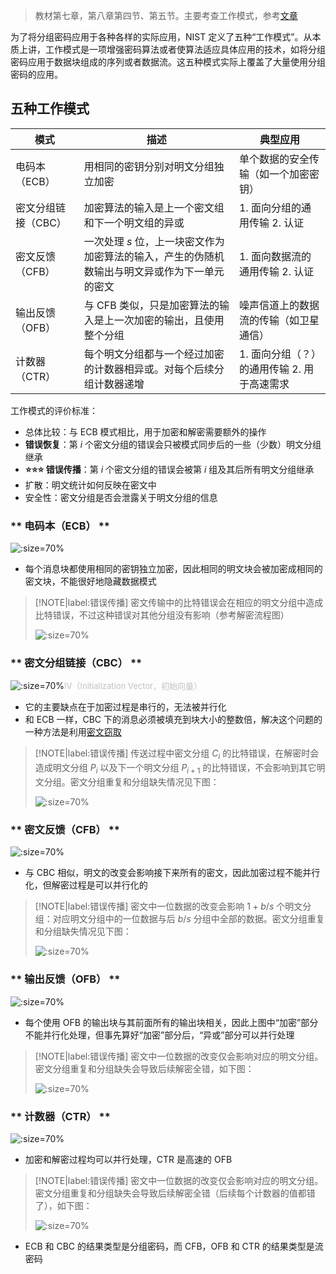 > 教材第七章，第八章第四节、第五节。主要考查工作模式，参考[文章](https://cathon.github.io/2016/02/18/block-cihper-mode-of-operation/)

为了将分组密码应用于各种各样的实际应用，NIST 定义了五种“工作模式”。从本质上讲，工作模式是一项增强密码算法或者使算法适应具体应用的技术，如将分组密码应用于数据块组成的序列或者数据流。这五种模式实际上覆盖了大量使用分组密码的应用。

## 五种工作模式

| 模式                | 描述                                                                                          | 典型应用                                    |
| ------------------- | --------------------------------------------------------------------------------------------- | ------------------------------------------- |
| 电码本（ECB）       | 用相同的密钥分别对明文分组独立加密                                                            | 单个数据的安全传输（如一个加密密钥）        |
| 密文分组链接（CBC） | 加密算法的输入是上一个密文组和下一个明文组的异或                                              | 1. 面向分组的通用传输 2. 认证               |
| 密文反馈（CFB）     | 一次处理 $s$ 位，上一块密文作为加密算法的输入，产生的伪随机数输出与明文异或作为下一单元的密文 | 1. 面向数据流的通用传输 2. 认证             |
| 输出反馈（OFB）     | 与 CFB 类似，只是加密算法的输入是上一次加密的输出，且使用整个分组                             | 噪声信道上的数据流的传输（如卫星通信）      |
| 计数器（CTR）       | 每个明文分组都与一个经过加密的计数器相异或。对每个后续分组计数器递增                          | 1. 面向分组（？）的通用传输 2. 用于高速需求 |

工作模式的评价标准：
- 总体比较：与 ECB 模式相比，用于加密和解密需要额外的操作
- **错误恢复**：第 $i$ 个密文分组的错误会只被模式同步后的一些（少数）明文分组继承
- **⭐⭐⭐ 错误传播**：第 $i$ 个密文分组的错误会被第 $i$ 组及其后所有明文分组继承
- 扩散：明文统计如何反映在密文中
- 安全性：密文分组是否会泄露关于明文分组的信息

<!-- tabs:start -->

### ** 电码本（ECB） **

![](_images/summary-modes-of-operation-1.png ':size=70%')

- 每个消息块都使用相同的密钥独立加密，因此相同的明文块会被加密成相同的密文块，不能很好地隐藏数据模式

> [!NOTE|label:错误传播]
> 密文传输中的比特错误会在相应的明文分组中造成比特错误，不过这种错误对其他分组没有影响（参考解密流程图）
> 
>![](_images/summary-modes-of-operation-2.png ':size=70%')

### ** 密文分组链接（CBC） **

![](_images/summary-modes-of-operation-3.png ':size=70%')<font size="2" color="#c0c0c0">IV（Initialization Vector，初始向量）</font>


- 它的主要缺点在于加密过程是串行的，无法被并行化
- 和 ECB 一样，CBC 下的消息必须被填充到块大小的整数倍，解决这个问题的一种方法是利用[密文窃取](https://zh.wikipedia.org/wiki/%E5%AF%86%E6%96%87%E7%AA%83%E5%8F%96)

> [!NOTE|label:错误传播]
> 传送过程中密文分组 $C_i$ 的比特错误，在解密时会造成明文分组 $P_i$ 以及下一个明文分组 $P_{i+1}$ 的比特错误，不会影响到其它明文分组。密文分组重复和分组缺失情况见下图：
> 
>![](_images/summary-modes-of-operation-4.png ':size=70%')

### ** 密文反馈（CFB） **

![](_images/summary-modes-of-operation-5.png ':size=70%')

- 与 CBC 相似，明文的改变会影响接下来所有的密文，因此加密过程不能并行化，但解密过程是可以并行化的

> [!NOTE|label:错误传播]
> 密文中一位数据的改变会影响 $1 + b/s$ 个明文分组：对应明文分组中的一位数据与后 $b/s$ 分组中全部的数据。密文分组重复和分组缺失情况见下图：
> 
>![](_images/summary-modes-of-operation-6.png ':size=70%')

### ** 输出反馈（OFB） **

![](_images/summary-modes-of-operation-7.png ':size=70%')

- 每个使用 OFB 的输出块与其前面所有的输出块相关，因此上图中“加密”部分不能并行化处理，但事先算好“加密”部分后，“异或”部分可以并行处理

> [!NOTE|label:错误传播]
> 密文中一位数据的改变仅会影响对应的明文分组。密文分组重复和分组缺失会导致后续解密全错，如下图：
> 
>![](_images/summary-modes-of-operation-8.png ':size=70%')

### ** 计数器（CTR） **

![](_images/summary-modes-of-operation-9.png ':size=70%')

- 加密和解密过程均可以并行处理，CTR 是高速的 OFB

> [!NOTE|label:错误传播]
> 密文中一位数据的改变仅会影响对应的明文分组。密文分组重复和分组缺失会导致后续解密全错（后续每个计数器的值都错了），如下图：
> 
>![](_images/summary-modes-of-operation-10.png ':size=70%')

<!-- tabs:end -->

- ECB 和 CBC 的结果类型是分组密码，而 CFB，OFB 和 CTR 的结果类型是流密码

<!-- 
OFB 不能自同步
-->